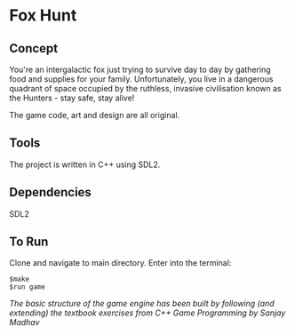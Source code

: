 # Fox Hunt

## Concept
You're an intergalactic fox just trying to survive day to day by gathering food and supplies for
your family. Unfortunately, you live in a dangerous quadrant of space occupied by the ruthless,
invasive civilisation known as the Hunters - stay safe, stay alive!

The game code, art and design are all original.

## Tools
The project is written in C++ using SDL2. 

## Dependencies
SDL2

## To Run

Clone and navigate to main directory. Enter into the terminal: 

````
$make
$run game
````

_The basic structure of the game engine has been built
by following (and extending) the textbook exercises from C++ Game Programming by Sanjay Madhav_
